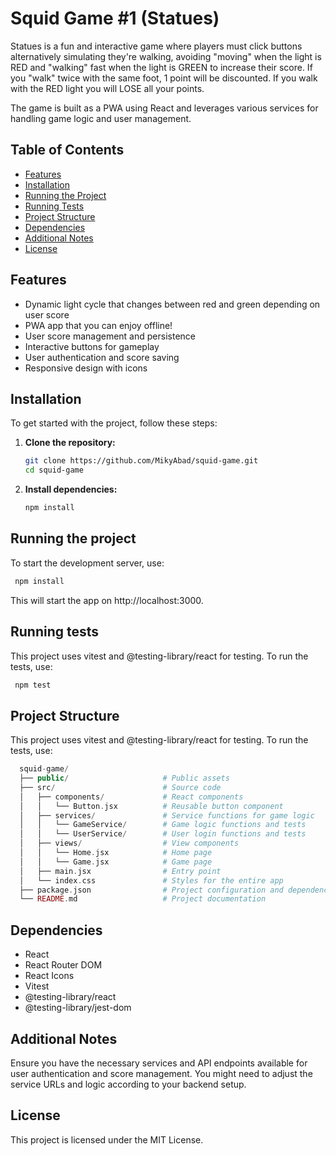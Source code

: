 # Squid Game #1 (Statues)

Statues is a fun and interactive game where players must click buttons alternatively simulating they're walking, avoiding "moving" when the light is RED and "walking" fast when the light is GREEN to increase their score. If you "walk" twice with the same foot, 1 point will be discounted. If you walk with the RED light you will LOSE all your points.

The game is built as a PWA using React and leverages various services for handling game logic and user management.

## Table of Contents

- [Features](#features)
- [Installation](#installation)
- [Running the Project](#running-the-project)
- [Running Tests](#running-tests)
- [Project Structure](#project-structure)
- [Dependencies](#dependencies)
- [Additional Notes](#additional-notes)
- [License](#license)

## Features

- Dynamic light cycle that changes between red and green depending on user score
- PWA app that you can enjoy offline!
- User score management and persistence
- Interactive buttons for gameplay
- User authentication and score saving
- Responsive design with icons

## Installation

To get started with the project, follow these steps:

1. **Clone the repository:**

   ```sh
   git clone https://github.com/MikyAbad/squid-game.git
   cd squid-game
   ```

2. **Install dependencies:**
   ```sh
   npm install
   ```

## Running the project

To start the development server, use:

```sh
 npm install
```

This will start the app on http://localhost:3000.

## Running tests

This project uses vitest and @testing-library/react for testing. To run the tests, use:

```sh
 npm test
```

## Project Structure

This project uses vitest and @testing-library/react for testing. To run the tests, use:

```php
  squid-game/
  ├── public/                     # Public assets
  ├── src/                        # Source code
  │   ├── components/             # React components
  │   │   └── Button.jsx          # Reusable button component
  │   ├── services/               # Service functions for game logic
  │   │   └── GameService/        # Game logic functions and tests
  │   │   └── UserService/        # User login functions and tests
  │   ├── views/                  # View components
  │   │   └── Home.jsx            # Home page
  │   │   └── Game.jsx            # Game page
  │   ├── main.jsx                # Entry point
  │   └── index.css               # Styles for the entire app
  ├── package.json                # Project configuration and dependencies
  └── README.md                   # Project documentation
```

## Dependencies

- React
- React Router DOM
- React Icons
- Vitest
- @testing-library/react
- @testing-library/jest-dom

## Additional Notes

Ensure you have the necessary services and API endpoints available for user authentication and score management. You might need to adjust the service URLs and logic according to your backend setup.

## License

This project is licensed under the MIT License.
